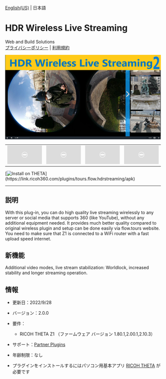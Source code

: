 [English(US)](README.md) | 日本語

# HDR Wireless Live Streaming
Web and Build Solutions  
[プライバシーポリシー](../../README.ja.md#%E3%83%97%E3%83%A9%E3%82%A4%E3%83%90%E3%82%B7%E3%83%BC%E3%83%9D%E3%83%AA%E3%82%B7%E3%83%BC) | [利用規約](../../README.ja.md#%E5%88%A9%E7%94%A8%E8%A6%8F%E7%B4%84)

<div align="center">
 <img src="1.png">
 <table>
  <tr>
   <td><img src="../../resources/common/img/noimg.png"></td>
   <td><img src="../../resources/common/img/noimg.png"></td>
   <td><img src="../../resources/common/img/noimg.png"></td>
   <td><img src="../../resources/common/img/noimg.png"></td>
  </tr>
 </table>
</div>

[![Install on THETA](https://assets.ricoh360.com/image/upload/v1/front/theta/install-button.svg?)](https://link.ricoh360.com/plugins/tours.flow.hdrstreaming/apk)

***

## 説明
With this plug-in, you can do high quality live streaming wirelessly to any server or social media that supports 360 (like YouTube), without any additional equipment needed. It provides much better quality compared to original wireless plugin and setup can be done easily via flow.tours website. You need to make sure that Z1 is connected to a WiFi router with a fast upload speed internet.

## 新機能
Additional video modes, live stream stabilization: Worldlock, increased stability and longer streaming operation.

## 情報
  * 更新日：2022/9/28
  * バージョン：2.0.0
  * 要件：
    * RICOH THETA Z1 （ファームウェア バージョン 1.80.1,2.00.1,2.10.3）
  * サポート：[Partner Plugins](https://www.flow.tours/en/ricoh-theta-users)
  * 年齢制限：なし

* プラグインをインストールするにはパソコン用基本アプリ [RICOH THETA](https://theta360.com/ja/about/application/pc.html#app-detail-01) が必要です
